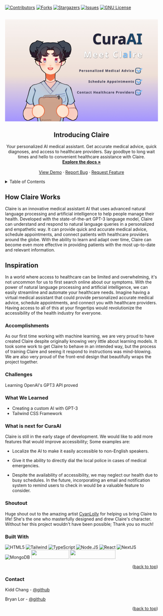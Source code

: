 <div id="top"></div>

[![Contributors][contributors-shield]][contributors-url]
[![Forks][forks-shield]][forks-url]
[![Stargazers][stars-shield]][stars-url]
[![Issues][issues-shield]][issues-url]
[![GNU License][license-shield]][license-url]

<!-- PROJECT LOGO -->
<br />
<div align="center">
  <a href="https://github.com/101KiddChang010/mhacks-hackathon">
    <img src="./public/claireThumbnailv2.jpg" alt="Photo of website" width="700">
  </a>

<h2 align="center">Introducing Claire</h2>

  <p align="center">
    Your personalized AI medical assistant. Get accurate medical advice, quick diagnoses, and access to healthcare providers. Say goodbye to long wait times and hello to convenient healthcare assistance with Claire.
    <br />
    <a href="https://github.com/101KiddChang010/mhacks-hackathon"><strong>Explore the docs »</strong></a>
    <br />
    <br />
    <a href="">View Demo</a>
    ·
    <a href="https://github.com/101KiddChang010/mhacks-hackathon/issues">Report Bug</a>
    ·
    <a href="https://github.com/101KiddChang010/mhacks-hackathon/pulls">Request Feature</a>
  </p>
</div>

<!-- TABLE OF CONTENTS -->
<details>
  <summary>Table of Contents</summary>
  <ol>
    <!--
    <li>
        <a href="#introducing-claire">Introducing Claire</a>
    </li>
     -->
    <li>
        <a href="#how-claire-works">How Claire Works</a>
    </li>
    <li>
        <a href="#inspiration">Inspiration</a>
    </li>
    <li>
        <a href="#accomplishments">Accomplishments</a>
    </li>
    <li>
        <a href="#challenges">Challenges</a>
    </li>
    <li>
        <a href="#what-we-learned">What We Learned</a>
    </li>
    <li>
        <a href="#what-is-next-for-curaai">What is next for CuraAI</a>
    </li>
    <li>
        <a href="#shoutout">Shoutout</a>
    </li>
    <li>
        <a href="#built-with">Built With</a>
    </li>
<!--<li><a href="#license">License</a></li>-->
    <li><a href="#contact">Contact</a></li>
  </ol>
</details>

<!--
## Introducing Claire

Your personalized AI medical assistant. Get accurate medical advice, quick diagnoses, and access to healthcare providers all in one place. Say goodbye to long wait times and hello to convenient healthcare management with Claire.
 -->
 
## How Claire Works

Claire is an innovative medical assistant AI that uses advanced natural language processing and artificial intelligence to help people manage their health. Developed with the state-of-the-art GPT-3 language model, Claire can understand and respond to natural language queries in a personalized and empathetic way. It can provide quick and accurate medical advice, schedule appointments, and connect patients with healthcare providers around the globe. With the ability to learn and adapt over time, Claire can become even more effective in providing patients with the most up-to-date and relevant information.

## Inspiration

In a world where access to healthcare can be limited and overwhelming, it's not uncommon for us to first search online about our symptoms. With the power of natural language processing and artificial intelligence, we can easily streamline and automate your healthcare needs. Imagine having a virtual medical assistant that could provide personalized accurate medical advice, schedule appointments, and connect you with healthcare providers. Having access to all of this at your fingertips would revolutionize the accessibility of the health industry for everyone.

### Accomplishments

As our first time working with machine learning, we are very proud to have created Claire despite originally knowing very little about learning models. It took some work to get Claire to behave in an intended way, but the process of training Claire and seeing it respond to instructions was mind-blowing. We are also very proud of the front-end design that beautifully wraps the project together.

### Challenges

Learning OpenAI's GPT3 API proved

### What We Learned

- Creating a custom AI with GPT-3
- Tailwind CSS Framework

### What is next for CuraAI

Claire is still in the early stage of development. We would like to add more features that would improve accessibility; Some examples are:

- Localize the AI to make it easily accessible to non-English speakers.

- Give it the ability to directly dial the local police in cases of medical emergencies.

- Despite the availability of accessibility, we may neglect our health due to busy schedules. In the future, incorporating an email and notification system to remind users to check in would be a valuable feature to consider.

### Shoutout

Huge shout out to the amazing artist [CyanLolly](https://www.instagram.com/cyanlolly/?hl=en) for helping us bring Claire to life! She's the one who masterfully designed and drew Claire's character. Without her this project wouldn't have been possible; Thank you so much!

### Built With

![HTML5](https://img.shields.io/badge/HTML5-E34F26?style=for-the-badge&logo=html5&logoColor=white)
![Tailwind](https://img.shields.io/badge/Tailwind_CSS-38B2AC?style=for-the-badge&logo=tailwind-css&logoColor=white)
![TypeScript](https://img.shields.io/badge/TypeScript-007ACC?style=for-the-badge&logo=typescript&logoColor=white)
![Node.JS](https://img.shields.io/badge/Node.js-43853D?style=for-the-badge&logo=node.js&logoColor=white)
![React](https://img.shields.io/badge/React-20232A?style=for-the-badge&logo=react&logoColor=61DAFB)
![NextJS](https://img.shields.io/badge/next.js-000000?style=for-the-badge&logo=nextdotjs&logoColor=white)
![MongoDB](https://img.shields.io/badge/MongoDB-4EA94B?style=for-the-badge&logo=mongodb&logoColor=white)
<img src="https://upload.wikimedia.org/wikipedia/commons/thumb/4/4d/OpenAI_Logo.svg/2560px-OpenAI_Logo.svg.png" width="125px" height="30px" />
<img src="https://www.nextauth.com/wp-content/uploads/nextAuth_simple_name-1-1.svg" width="150px" height="30px"/>

<p align="right">(<a href="#top">back to top</a>)</p>

<!-- GETTING STARTED -->
<!--
## Getting Started

This is an example of how you may give instructions on setting up your project locally.
To get a local copy up and running follow these simple example steps.

### Prerequisites

This is an example of how to list things you need to use the software and how to install them.
* npm
  ```sh
  npm install npm@latest -g
  ```

### Installation

1. Get a free API Key at [https://example.com](https://example.com)
2. Clone the repo
   ```sh
   git clone https://github.com/github_username/repo_name.git
   ```
3. Install NPM packages
   ```sh
   npm install
   ```
4. Enter your API in `config.js`
   ```js
   const API_KEY = 'ENTER YOUR API';
   ```

<p align="right">(<a href="#top">back to top</a>)</p>
-->

<!-- USAGE EXAMPLES -->
<!--
## Usage

Use this space to show useful examples of how a project can be used. Additional screenshots, code examples and demos work well in this space. You may also link to more resources.

_For more examples, please refer to the [Documentation](https://example.com)_

<p align="right">(<a href="#top">back to top</a>)</p>
-->

<!-- ROADMAP -->
<!--
## Roadmap

- [ ] Feature 1
- [ ] Feature 2
- [ ] Feature 3
    - [ ] Nested Feature

See the [open issues](https://github.com/github_username/repo_name/issues) for a full list of proposed features (and known issues).

<p align="right">(<a href="#top">back to top</a>)</p>
-->

<!-- CONTRIBUTING -->
<!--
## Contributing

Contributions are what make the open source community such an amazing place to learn, inspire, and create. Any contributions you make are **greatly appreciated**.

If you have a suggestion that would make this better, please fork the repo and create a pull request. You can also simply open an issue with the tag "enhancement".

1. Fork the Project
2. Create your Feature Branch (`git checkout -b feature/AmazingFeature`)
3. Commit your Changes (`git commit -m 'Add some AmazingFeature'`)
4. Push to the Branch (`git push origin feature/AmazingFeature`)
5. Open a Pull Request

<p align="right">(<a href="#top">back to top</a>)</p>
-->

<!-- LICENSE -->
<!--
## License

Distributed under the GNU General Public License v3.0 License. See `LICENSE.txt` for more information.

<p align="right">(<a href="#top">back to top</a>)</p>
-->

<!-- CONTACT -->

### Contact

Kidd Chang - [@github](https://github.com/101KiddChang010)

Bryan Lor - [@github](https://github.com/bryan-lor)

<p align="right">(<a href="#top">back to top</a>)</p>

<!-- ACKNOWLEDGMENTS -->
<!--
## Acknowledgments

* []()
* []()
* []()

<p align="right">(<a href="#top">back to top</a>)</p>
-->

<!-- MARKDOWN LINKS & IMAGES -->
<!-- https://www.markdownguide.org/basic-syntax/#reference-style-links -->

[contributors-shield]: https://img.shields.io/github/contributors/101KiddChang010/mhacks-hackathon.svg?style=for-the-badge
[contributors-url]: https://github.com/101KiddChang010/mhacks-hackathon/graphs/contributors
[forks-shield]: https://img.shields.io/github/forks/101KiddChang010/mhacks-hackathon.svg?style=for-the-badge
[forks-url]: https://github.com/101KiddChang010/mhacks-hackathon/network/members
[stars-shield]: https://img.shields.io/github/stars/101KiddChang010/mhacks-hackathon.svg?style=for-the-badge
[stars-url]: https://github.com/101KiddChang010/mhacks-hackathon/stargazers
[issues-shield]: https://img.shields.io/github/issues/101KiddChang010/mhacks-hackathon.svg?style=for-the-badge
[issues-url]: https://github.com/101KiddChang010/mhacks-hackathon/issues
[license-shield]: https://img.shields.io/github/license/101KiddChang010/mhacks-hackathon.svg?style=for-the-badge
[license-url]: https://github.com/101KiddChang010/mhacks-hackathon/blob/master/LICENSE.txt
[linkedin-shield]: https://img.shields.io/badge/-LinkedIn-black.svg?style=for-the-badge&logo=linkedin&colorB=555
